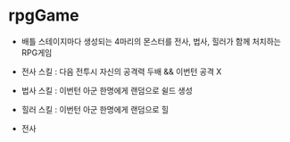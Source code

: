 # rpgGame
* 배틀 스테이지마다 생성되는 4마리의 몬스터를 전사, 법사, 힐러가 함께 처치하는 RPG게임

* 전사 스킬 : 다음 전투시 자신의 공격력 두배 && 이번턴 공격 X
* 법사 스킬 : 이번턴 아군 한명에게 랜덤으로 쉴드 생성
* 힐러 스킬 : 이번턴 아군 한명에게 랜덤으로 힐

- 전사
